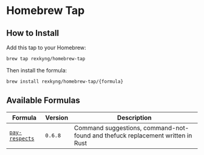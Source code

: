 # Homebrew Tap

## How to Install

Add this tap to your Homebrew:

```sh
brew tap rexkyng/homebrew-tap
```

Then install the formula:

```sh
brew install rexkyng/homebrew-tap/{formula}
```

## Available Formulas

| Formula                                                 | Version | Description                                                                    |
| ------------------------------------------------------- | ------- | ------------------------------------------------------------------------------ |
| [`pay-respects`](https://codeberg.org/iff/pay-respects) | `0.6.8` | Command suggestions, command-not-found and thefuck replacement written in Rust |
